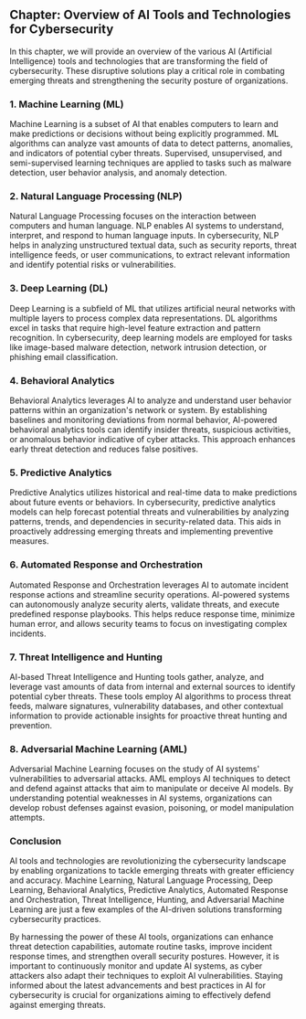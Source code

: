 Chapter: Overview of AI Tools and Technologies for Cybersecurity
----------------------------------------------------------------

In this chapter, we will provide an overview of the various AI (Artificial Intelligence) tools and technologies that are transforming the field of cybersecurity. These disruptive solutions play a critical role in combating emerging threats and strengthening the security posture of organizations.

### 1. Machine Learning (ML)

Machine Learning is a subset of AI that enables computers to learn and make predictions or decisions without being explicitly programmed. ML algorithms can analyze vast amounts of data to detect patterns, anomalies, and indicators of potential cyber threats. Supervised, unsupervised, and semi-supervised learning techniques are applied to tasks such as malware detection, user behavior analysis, and anomaly detection.

### 2. Natural Language Processing (NLP)

Natural Language Processing focuses on the interaction between computers and human language. NLP enables AI systems to understand, interpret, and respond to human language inputs. In cybersecurity, NLP helps in analyzing unstructured textual data, such as security reports, threat intelligence feeds, or user communications, to extract relevant information and identify potential risks or vulnerabilities.

### 3. Deep Learning (DL)

Deep Learning is a subfield of ML that utilizes artificial neural networks with multiple layers to process complex data representations. DL algorithms excel in tasks that require high-level feature extraction and pattern recognition. In cybersecurity, deep learning models are employed for tasks like image-based malware detection, network intrusion detection, or phishing email classification.

### 4. Behavioral Analytics

Behavioral Analytics leverages AI to analyze and understand user behavior patterns within an organization's network or system. By establishing baselines and monitoring deviations from normal behavior, AI-powered behavioral analytics tools can identify insider threats, suspicious activities, or anomalous behavior indicative of cyber attacks. This approach enhances early threat detection and reduces false positives.

### 5. Predictive Analytics

Predictive Analytics utilizes historical and real-time data to make predictions about future events or behaviors. In cybersecurity, predictive analytics models can help forecast potential threats and vulnerabilities by analyzing patterns, trends, and dependencies in security-related data. This aids in proactively addressing emerging threats and implementing preventive measures.

### 6. Automated Response and Orchestration

Automated Response and Orchestration leverages AI to automate incident response actions and streamline security operations. AI-powered systems can autonomously analyze security alerts, validate threats, and execute predefined response playbooks. This helps reduce response time, minimize human error, and allows security teams to focus on investigating complex incidents.

### 7. Threat Intelligence and Hunting

AI-based Threat Intelligence and Hunting tools gather, analyze, and leverage vast amounts of data from internal and external sources to identify potential cyber threats. These tools employ AI algorithms to process threat feeds, malware signatures, vulnerability databases, and other contextual information to provide actionable insights for proactive threat hunting and prevention.

### 8. Adversarial Machine Learning (AML)

Adversarial Machine Learning focuses on the study of AI systems' vulnerabilities to adversarial attacks. AML employs AI techniques to detect and defend against attacks that aim to manipulate or deceive AI models. By understanding potential weaknesses in AI systems, organizations can develop robust defenses against evasion, poisoning, or model manipulation attempts.

### Conclusion

AI tools and technologies are revolutionizing the cybersecurity landscape by enabling organizations to tackle emerging threats with greater efficiency and accuracy. Machine Learning, Natural Language Processing, Deep Learning, Behavioral Analytics, Predictive Analytics, Automated Response and Orchestration, Threat Intelligence, Hunting, and Adversarial Machine Learning are just a few examples of the AI-driven solutions transforming cybersecurity practices.

By harnessing the power of these AI tools, organizations can enhance threat detection capabilities, automate routine tasks, improve incident response times, and strengthen overall security postures. However, it is important to continuously monitor and update AI systems, as cyber attackers also adapt their techniques to exploit AI vulnerabilities. Staying informed about the latest advancements and best practices in AI for cybersecurity is crucial for organizations aiming to effectively defend against emerging threats.
